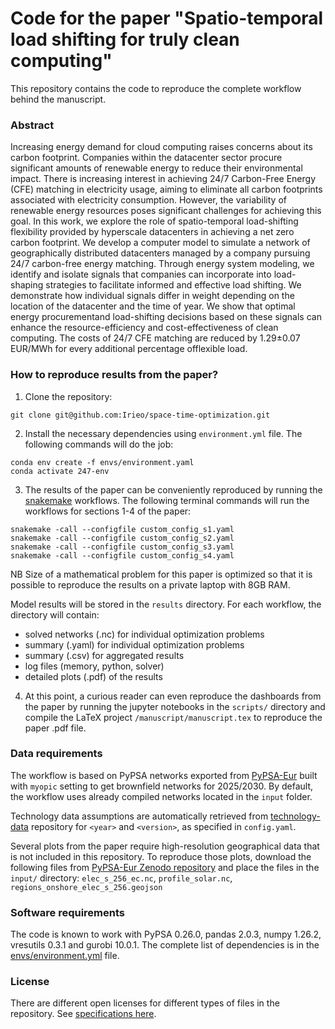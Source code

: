 <!--
SPDX-FileCopyrightText: 2023 Iegor Riepin, Tom Brown

SPDX-License-Identifier: CC0-1.0
-->

# Code for the paper "Spatio-temporal load shifting for truly clean computing"

This repository contains the code to reproduce the complete workflow behind the manuscript.

### Abstract

Increasing energy demand for cloud computing raises concerns about its carbon footprint.  Companies within the datacenter sector procure significant amounts of renewable energy to reduce their environmental impact.  There is increasing interest in achieving 24/7 Carbon-Free Energy (CFE) matching in electricity usage, aiming to eliminate all carbon footprints associated with electricity consumption.  However, the variability of renewable energy resources poses significant challenges for achieving this goal. In this work, we explore the role of spatio-temporal load-shifting flexibility provided by hyperscale datacenters in achieving a net zero carbon footprint. We develop a computer model to simulate a network of geographically distributed datacenters managed by a company pursuing 24/7 carbon-free energy matching. Through energy system modeling, we identify and isolate signals that companies can incorporate into load-shaping strategies to facilitate informed and effective load shifting.  We demonstrate how individual signals differ in weight depending on the location of the datacenter and the time of year. We show that optimal energy procurementand load-shifting decisions based on these signals can enhance the resource-efficiency and cost-effectiveness of clean computing.  The costs of 24/7 CFE matching are reduced by 1.29±0.07 EUR/MWh for every additional percentage offlexible load.

### How to reproduce results from the paper?

1. Clone the repository:

```
git clone git@github.com:Irieo/space-time-optimization.git
```

2. Install the necessary dependencies using `environment.yml` file. The following commands will do the job:

```
conda env create -f envs/environment.yaml
conda activate 247-env
```
3. The results of the paper can be conveniently reproduced by running the [snakemake](https://snakemake.readthedocs.io/en/stable/) workflows.  The following terminal commands will run the workflows for sections 1-4 of the paper:

```
snakemake -call --configfile custom_config_s1.yaml
snakemake -call --configfile custom_config_s2.yaml
snakemake -call --configfile custom_config_s3.yaml
snakemake -call --configfile custom_config_s4.yaml
```

NB Size of a mathematical problem for this paper is optimized so that it is possible to reproduce the results on a private laptop with 8GB RAM.

Model results will be stored in the `results` directory. For each workflow, the directory will contain:
- solved networks (.nc) for individual optimization problems
- summary (.yaml) for individual optimization problems
- summary (.csv) for aggregated results
- log files (memory, python, solver)
- detailed plots (.pdf) of the results

4. At this point, a curious reader can even reproduce the dashboards from the paper by running the jupyter notebooks in the `scripts/` directory and compile the LaTeX project `/manuscript/manuscript.tex` to reproduce the paper .pdf file.

### Data requirements

The workflow is based on PyPSA networks exported from [PyPSA-Eur](https://github.com/PyPSA/pypsa-eur) built with `myopic` setting to get brownfield networks for 2025/2030. By default, the workflow uses already compiled networks located in the `input` folder.

Technology data assumptions are automatically retrieved from [technology-data](https://github.com/PyPSA/technology-data) repository for `<year>` and `<version>`, as specified in `config.yaml`.

Several plots from the paper require high-resolution geographical data that is not included in this repository.
To reproduce those plots, download the following files from [PyPSA-Eur Zenodo repository](https://zenodo.org/records/7646728) and place the files in the `input/` directory: `elec_s_256_ec.nc`, `profile_solar.nc`, `regions_onshore_elec_s_256.geojson`


### Software requirements

The code is known to work with PyPSA 0.26.0, pandas 2.0.3, numpy 1.26.2, vresutils 0.3.1 and gurobi 10.0.1. The complete list of dependencies is in the [envs/environment.yml](envs/environment.yml) file.


### License

There are different open licenses for different types of files in the repository. See [specifications here](.reuse/dep5).
